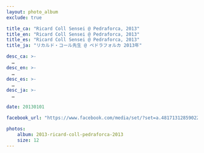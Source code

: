 ```yaml
---
layout: photo_album
exclude: true

title_ca: "Ricard Coll Sensei @ Pedraforca, 2013"
title_en: "Ricard Coll Sensei @ Pedraforca, 2013"
title_es: "Ricard Coll Sensei @ Pedraforca, 2013"
title_ja: "リカルド・コール先生 @ ペドラフォルカ 2013年"

desc_ca: >-
  …
desc_en: >-
  …
desc_es: >-
  …
desc_ja: >-
  …

date: 20130101

facebook_url: "https://www.facebook.com/media/set/?set=a.481713128590229"

photos:
    album: 2013-ricard-coll-pedraforca-2013
    size: 12
---
```

